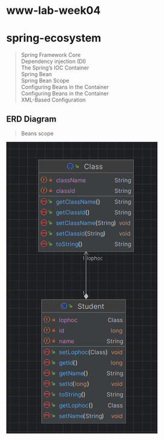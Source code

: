 # www-lab-week04

# spring-ecosystem
> Spring Framework Core <br>
> Dependency injection (DI) <br>
> The Spring’s IOC Container <br>
> Spring Bean <br>
> Spring Bean Scope <br>
> Configuring Beans in the Container <br>
> Configuring Beans in the Container <br>
> XML-Based Configuration <br>

## ERD Diagram
> Beans scope
> 
![student](img/student.png)



